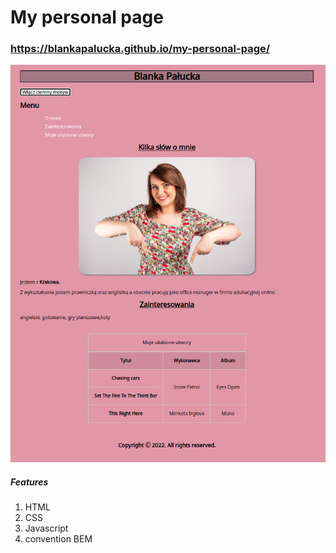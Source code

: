 # My personal page

### https://blankapalucka.github.io/my-personal-page/
![Main View](./docs/main%20view.png)

##### Features
1. HTML
2. CSS
3. Javascript
4. convention BEM
